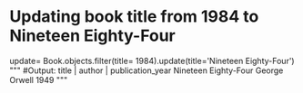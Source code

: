 # Updating book title from 1984 to Nineteen Eighty-Four

update= Book.objects.filter(title= 1984).update(title='Nineteen Eighty-Four')
""" #Output:
       title         |    author     | publication_year
 Nineteen Eighty-Four   George Orwell      1949
"""
